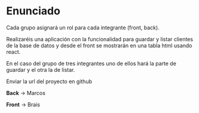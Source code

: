 # Enunciado

Cada grupo asignará un rol para cada integrante (front, back).  

Realizaréis una aplicación con la funcionalidad para guardar y listar clientes de la base de datos y desde el front se mostrarán en una tabla html usando react. 

En el caso del grupo de tres integrantes uno de ellos hará la parte de guardar y el otra la de listar.

Enviar la url del proyecto en github


**Back** -> Marcos

**Front** -> Brais
